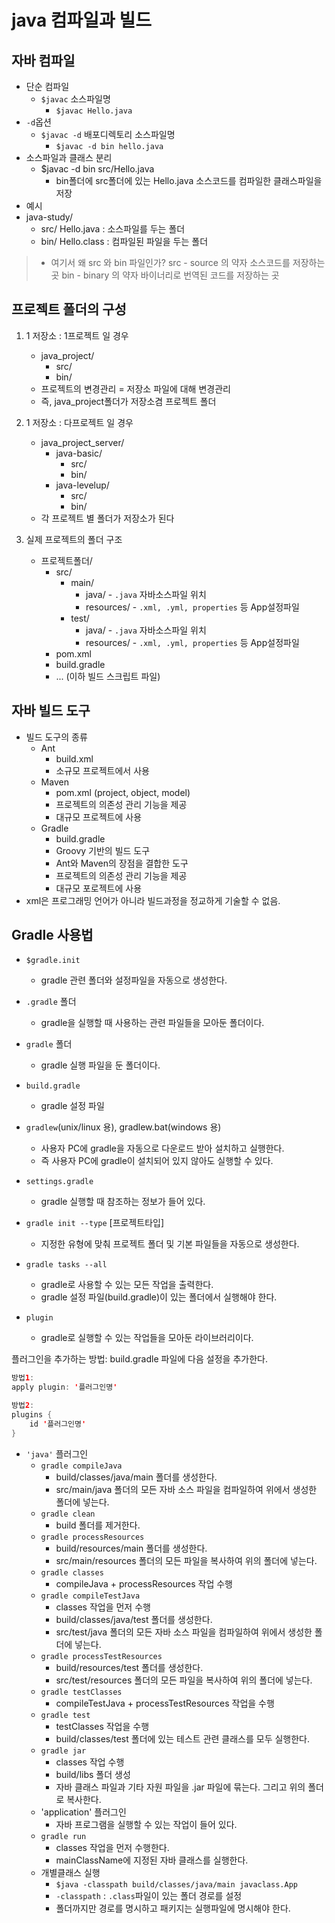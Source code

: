 # java 컴파일과 빌드

## 자바 컴파일

- 단순 컴파일
  - `$javac` 소스파일명
    - `$javac Hello.java`
- `-d`옵션
  - `$javac -d` 배포디렉토리 소스파일명
    - `$javac -d bin hello.java`
- 소스파일과 클래스 분리
  - $javac -d bin src/Hello.java
    - bin폴더에 src폴더에 있는 Hello.java 소스코드를 컴파일한 클래스파일을 저장
- 예시
- java-study/
  - src/ Hello.java  : 소스파일를 두는 폴더
  - bin/ Hello.class : 컴파일된 파일을 두는 폴더
  
> - 여기서 왜 src 와 bin 파일인가?
    src - source 의 약자 소스코드를 저장하는곳
    bin - binary 의 약자 바이너리로 번역된 코드를 저장하는 곳

## 프로젝트 폴더의 구성

1. 1 저장소 : 1프로젝트 일 경우
   - java_project/
     - src/
     - bin/
   - 프로젝트의 변경관리 = 저장소 파일에 대해 변경관리
   - 즉, java_project폴더가 저장소겸 프로젝트 폴더

2. 1 저장소 : 다프로젝트 일 경우
   - java_project_server/
     - java-basic/
       - src/
       - bin/
     - java-levelup/
       - src/
       - bin/
   - 각 프로젝트 별 폴더가 저장소가 된다

3. 실제 프로젝트의 폴더 구조
   - 프로젝트폴더/
     - src/
       - main/
         - java/ - `.java` 자바소스파일 위치
         - resources/ - `.xml, .yml, properties` 등 App설정파일
       - test/
         - java/ - `.java` 자바소스파일 위치
         - resources/ - `.xml, .yml, properties` 등 App설정파일
     - pom.xml
     - build.gradle
     - ... (이하 빌드 스크립트 파일)

## 자바 빌드 도구

- 빌드 도구의 종류
  - Ant
    - build.xml
    - 소규모 프로젝트에서 사용
  - Maven
    - pom.xml (project, object, model)
    - 프로젝트의 의존성 관리 기능을 제공
    - 대규모 프로젝트에 사용
  - Gradle
    - build.gradle
    - Groovy 기반의 빌드 도구
    - Ant와 Maven의 장점을 결합한 도구
    - 프로젝트의 의존성 관리 기능을 제공
    - 대규모 포로젝트에 사용
- xml은 프로그래밍 언어가 아니라 빌드과정을 정교하게 기술할 수 없음.

## Gradle 사용법

- `$gradle.init`
  - gradle 관련 폴더와 설정파일을 자동으로 생성한다.

- `.gradle` 폴더
  - gradle을 실행할 때 사용하는 관련 파일들을 모아둔 폴더이다.
- `gradle` 폴더 
  - gradle 실행 파일을 둔 폴더이다.
- `build.gradle`
  - gradle 설정 파일 
- `gradlew`(unix/linux 용), gradlew.bat(windows 용)
  - 사용자 PC에 gradle을 자동으로 다운로드 받아 설치하고 실행한다.
  - 즉 사용자 PC에 gradle이 설치되어 있지 않아도 실행할 수 있다.  
- `settings.gradle`
  - gradle 실행할 때 참조하는 정보가 들어 있다.
- `gradle init --type` [프로젝트타입]
  - 지정한 유형에 맞춰 프로젝트 폴더 및 기본 파일들을 자동으로 생성한다.
- `gradle tasks --all`
  - gradle로 사용할 수 있는 모든 작업을 출력한다.
  - gradle 설정 파일(build.gradle)이 있는 폴더에서 실행해야 한다.
- `plugin`
  - gradle로 실행할 수 있는 작업들을 모아둔 라이브러리이다.

플러그인을 추가하는 방법: build.gradle 파일에 다음 설정을 추가한다. 

```java
방법1:
apply plugin: '플러그인명'

방법2:
plugins {
    id '플러그인명'
}
```

- `'java'` 플러그인 
  - `gradle compileJava`
    - build/classes/java/main 폴더를 생성한다.
    - src/main/java 폴더의 모든 자바 소스 파일을 컴파일하여 위에서 생성한 폴더에 넣는다.
  - `gradle clean`
    - build 폴더를 제거한다.
  - `gradle processResources`
    - build/resources/main 폴더를 생성한다.
    - src/main/resources 폴더의 모든 파일을 복사하여 위의 폴더에 넣는다.
  - `gradle classes`
    - compileJava + processResources 작업 수행
  - `gradle compileTestJava`
    - classes 작업을 먼저 수행
    - build/classes/java/test 폴더를 생성한다.
    - src/test/java 폴더의 모든 자바 소스 파일을 컴파일하여 위에서 생성한 폴더에 넣는다.
  - `gradle processTestResources`
    - build/resources/test 폴더를 생성한다.
    - src/test/resources 폴더의 모든 파일을 복사하여 위의 폴더에 넣는다.
  - `gradle testClasses`
    - compileTestJava + processTestResources 작업을 수행 
  - `gradle test`
    - testClasses 작업을 수행
    - build/classes/test 폴더에 있는 테스트 관련 클래스를 모두 실행한다. 
  - `gradle jar`
    - classes 작업 수행
    - build/libs 폴더 생성
    - 자바 클래스 파일과 기타 자원 파일을 .jar 파일에 묶는다. 그리고 위의 폴더로 복사한다.
  - 'application' 플러그인
    - 자바 프로그램을 실행할 수 있는 작업이 들어 있다.
  - `gradle run`
    - classes 작업을 먼저 수행한다.
    - mainClassName에 지정된 자바 클래스를 실행한다.
  - 개별클래스 실행
    - `$java -classpath build/classes/java/main javaclass.App`
    - `-classpath` : `.class`파일이 있는 폴더 경로를 설정
    - 폴더까지만 경로를 명시하고 패키지는 실행파일에 명시해야 한다.